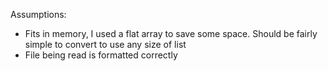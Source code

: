 Assumptions: 
- Fits in memory, I used a flat array to save some space. Should be fairly simple to convert to use any size of list
- File being read is formatted correctly

